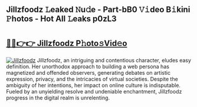 ## Jillzfoodz 𝙻eaked 𝙽u𝚍e - Part-bB0 𝚅𝚒deo B𝚒kini 𝙿hotos - Hot All 𝙻eaks p0zL3

# <h2><a href="http://ld3w7v.urlbe.top/?page=Jillzfoodz">🔗🔗👉👉 Jillzfoodz P𝚑oto𝚜Vid𝚎o</a></h2>

[![Jillzfoodz](https://i.imgur.com/eBuTRDB.gif)](http://ld3w7v.urlbe.top/?page=Jillzfoodz)
Jillzfoodz, an intriguing and contentious character, eludes easy definition. Her unorthodox approach to building a web persona has magnetized and offended observers, generating debates on artistic expression, privacy, and the intricacies of virtual societies. Despite the ambiguity of her intentions, her impact on online culture is indisputable. Fueled by an unyielding resolve and undeniable enchantment, Jillzfoodz progress in the digital realm is unrelenting.
